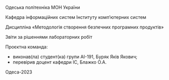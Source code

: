Одеська політехніка МОН України

Кафедра інформаційних систем Інституту комп’ютерних систем

Дисципліна «Методологія створення безпечних програмних продуктів»

Звіти за рішеннями лабораторних робіт

Проєктна команда:
- виконав(ла) студент(ка) групи АІ-191, Буряк Яків Якович;
- перевірив доцент кафедри ІС, Блажко О.А.

Одеса-2023
